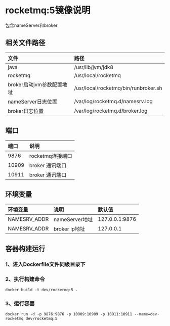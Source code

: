 # rocketmq:5镜像说明
包含nameServer和broker

## 相关文件路径
| 文件                | 路径           |
|:------------------|:-------------|
| java              | /usr/lib/jvm/jdk8 | 
| rocketmq          | /usr/local/rocketmq  | 
| broker启动jvm参数配置地址 | /usr/local/rocketmq/bin/runbroker.sh  |
| nameServer日志位置    |          /var/log/rocketmq.d/namesrv.log                             |
| broker日志位置        |    /var/log/rocketmq.d/broker.log                                                                  |


## 端口
| 端口    | 说明           |
|:------|:-------------|
| 9876  | rocketmq连接端口 | 
| 10909 | broker 通讯端口  | 
| 10911 | broker 通讯端口  |


## 环境变量
| 环境变量 | 说明           | 默认值            |
|:-----|:-------------|:---------------|
| NAMESRV_ADDR  | nameServer地址 | 127.0.0.1:9876 |
| NAMESRV_ADDR  | broker ip地址  | 127.0.0.1      |

## 容器构建运行
### 1、进入Dockerfile文件同级目录下

### 2、执行构建命令
```shell
docker build -t dev/rockermq:5 .
```
### 3、运行容器
```shell
docker run -d -p 9876:9876 -p 10909:10909 -p 10911:10911 --name=dev-rocketmq dev/rocketmq:5
```
